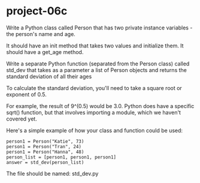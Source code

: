 # project-06c

Write a Python class called Person that has two private instance variables - the person's name and age. 

It should have an init method that takes two values and initialize them.  It should have a get_age method.

Write a separate Python function (separated from the Person class) called std_dev that takes as a parameter a list of Person objects and returns the standard deviation of all their ages

To calculate the standard deviation, you'll need to take a square root or exponent of 0.5. 

For example, the result of 9^(0.5) would be 3.0.  Python does have a specific sqrt() function, but that involves importing a module, which we haven't covered yet.

Here's a simple example of how your class and function could be used:
```
person1 = Person("Katie", 73)
person1 = Person("Tran", 24)
person1 = Person("Hanna", 48)
person_list = [person1, person1, person1]
answer = std_dev(person_list)
```

The file should be named: std_dev.py
